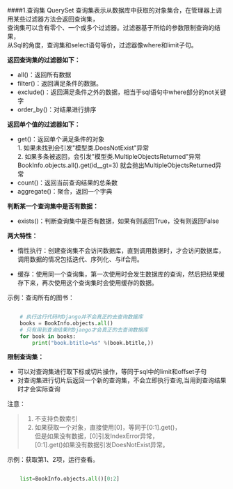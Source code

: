 ####1.查询集 QuerySet 
	查询集表示从数据库中获取的对象集合，在管理器上调用某些过滤器方法会返回查询集，  
	查询集可以含有零个、一个或多个过滤器。过滤器基于所给的参数限制查询的结果，  
	从Sql的角度，查询集和select语句等价，过滤器像where和limit子句。

**返回查询集的过滤器如下：**  
 
- all()：返回所有数据  
- filter()：返回满足条件的数据。
- exclude()：返回满足条件之外的数据，相当于sql语句中where部分的not关键字
- order_by()：对结果进行排序  

**返回单个值的过滤器如下：**

- get()：返回单个满足条件的对象  
     	1. 如果未找到会引发"模型类.DoesNotExist"异常  
     	2. 如果多条被返回，会引发"模型类.MultipleObjectsReturned"异常 
	 	   BookInfo.objects.all().get(id__gt=3) 就会抛出MultipleObjectsReturned异常
- count()：返回当前查询结果的总条数
- aggregate()：聚合，返回一个字典

**判断某一个查询集中是否有数据：**

- exists()：判断查询集中是否有数据，如果有则返回True，没有则返回False  

**两大特性：** 

- 惰性执行：创建查询集不会访问数据库，直到调用数据时，才会访问数据库，调用数据的情况包括迭代、序列化、与if合用。  

- 缓存：使用同一个查询集，第一次使用时会发生数据库的查询，然后把结果缓存下来，再次使用这个查询集时会使用缓存的数据。 

示例：查询所有的图书：  

```python 

	# 执行这行代码时Django并不会真正的去查询数据库
	books = BookInfo.objects.all()
	# 只有用到查询结果时Django才会真正的去查询数据库 
	for book in books:
		print("book.btitle=%s" %(book.btitle,))
```  

**限制查询集：**

- 可以对查询集进行取下标或切片操作，等同于sql中的limit和offset子句
- 对查询集进行切片后返回一个新的查询集，不会立即执行查询,当用到查询结果时才会实际查询

注意：
> 1. 不支持负数索引  
> 2. 如果获取一个对象，直接使用[0]，等同于[0:1].get()，   
> 但是如果没有数据，[0]引发IndexError异常，  
> [0:1].get()如果没有数据引发DoesNotExist异常。

示例：获取第1、2项，运行查看。

```python 

	list=BookInfo.objects.all()[0:2]
```